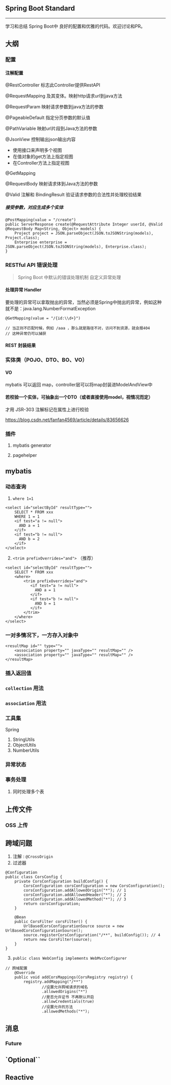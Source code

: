 ﻿## Spring Boot Standard

---
学习和总结 Spring Boot中 良好的配置和优雅的代码。欢迎讨论和PR。


## 大纲
### 配置
#### 注解配置
@RestController 标志此Controller提供RestAPI

@RequestMapping 及其变体。映射http请求url到java方法

@RequestParam 映射请求参数到java方法的参数

@PageableDefault 指定分页参数的默认值

@PathVariable 映射url片段到Java方法的参数

@JsonView 控制输出json输出内容
- 使用接口来声明多个视图
- 在值对象的get方法上指定视图
- 在Controller方法上指定视图

@GetMapping

@RequestBody 映射请求体到Java方法的参数

@Valid 注解和 BindingResult 验证请求参数的合法性并处理校验结果

##### 接受参数，对应生成多个实体
```
@PostMapping(value = "/create")
public ServerResponse create(@RequestAttribute Integer userId, @Valid @RequestBody Map<String, Object> models) {
    Project project = JSON.parseObject(JSON.toJSONString(models),  Project.class);
    Enterprise enterprise = JSON.parseObject(JSON.toJSONString(models), Enterprise.class);
}
```

### RESTful API 错误处理
> Spring Boot 中默认的错误处理机制
> 自定义异常处理

#### 处理异常 Handler
要处理的异常可以拿取抛出的异常，当然必须是Spring中抛出的异常，例如这种就不是：java.lang.NumberFormatException
```
@GetMapping(value = "/{id:\\d+}")

// 当正则不匹配时候，例如 /aaa ，那么就是路径不对，访问不到资源，就会报404
// 这种异常仍可以捕获
```


#### REST 封装结果

### 实体类（POJO、DTO、BO、VO）

#### VO
mybatis 可以返回 map，controller层可以将map封装进ModelAndView中

#### 若校验一个实体，可抽象出一个DTO（或者直接使用model，视情况而定）
才用 JSR-303 注解标记在属性上进行校验

https://blog.csdn.net/fanfan4569/article/details/83656626

### 插件
1. mybatis generator

2. pagehelper



## mybatis

### 动态查询
1. `where 1=1`
```
<select id="selectById" resultType="">
    SELECT * FROM xxx
    WHERE 1 = 1
    <if test="a != null">
      AND a = 1
    </if>
    <if test="b != null">
      AND b = 2
    </if>
</select>
```

2. `<trim prefixOverrides="and">` （推荐）
```
<select id="selectById" resultType="">
    SELECT * FROM xxx
    <where>
        <trim prefixOverrides="and">
           <if test="a != null">
             AND a = 1
           </if>
           <if test="b != null">
             AND b = 1
           </if>
        </trim>
    </where>
</select>
```

### 一对多情况下，一方存入对象中
```
<resultMap id="" type="">
    <association property="" javaType="" resultMap="" />
    <association property="" javaType="" resultMap="" />
</resultMap>
```

### 插入返回值

### `collection` 用法

### `association` 用法 

### 工具集
Spring
1. StringUtils
2. ObjectUtils
3. NumberUtils

### 异常状态

### 事务处理
1. 同时处理多个表



## 上传文件
### OSS 上传


## 跨域问题
1. 注解 : `@CrossOrigin`
2. 过滤器
```
@Configuration
public class CorsConfig {
    private CorsConfiguration buildConfig() {
        CorsConfiguration corsConfiguration = new CorsConfiguration();
        corsConfiguration.addAllowedOrigin("*"); // 1
        corsConfiguration.addAllowedHeader("*"); // 2
        corsConfiguration.addAllowedMethod("*"); // 3
        return corsConfiguration;
    }

    @Bean
    public CorsFilter corsFilter() {
        UrlBasedCorsConfigurationSource source = new UrlBasedCorsConfigurationSource();
        source.registerCorsConfiguration("/**", buildConfig()); // 4
        return new CorsFilter(source);
    }
}
```
3. `public class WebConfig implements WebMvcConfigurer `
```
// 跨域配置
    @Override
    public void addCorsMappings(CorsRegistry registry) {
        registry.addMapping("/**")
                //设置允许跨域请求的域名
                .allowedOrigins("*")
                //是否允许证书 不再默认开启
                .allowCredentials(true)
                //设置允许的方法
                .allowedMethods("*");
```

## 消息
### Future


## `Optional``



## Reactive